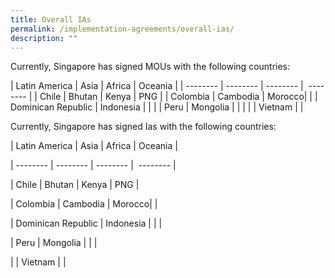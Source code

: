 ```yaml
---
title: Overall IAs
permalink: /implementation-agreements/overall-ias/
description: ""
---
```

   

Currently, Singapore has signed MOUs with the following countries:

| Latin America | Asia | Africa | Oceania |
| -------- | -------- | -------- |  -------- |
| Chile | Bhutan | Kenya | PNG |
| Colombia | Cambodia | Morocco| |
| Dominican Republic | Indonesia | | |
| Peru | Mongolia | | |
| | Vietnam | |

Currently, Singapore has signed Ias with the following countries:

| Latin America | Asia | Africa | Oceania |

| -------- | -------- | -------- |  \-------- |

| Chile | Bhutan | Kenya | PNG |

| Colombia | Cambodia | Morocco| |

| Dominican Republic | Indonesia | | |

| Peru | Mongolia | | |

| | Vietnam | |